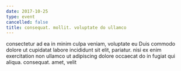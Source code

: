 ```yaml
---
date: 2017-10-25
type: event
cancelled: false
title: consequat. mollit. voluptate do ullamco
---
```

consectetur ad ea in minim culpa veniam, voluptate eu Duis commodo dolore ut cupidatat labore incididunt sit elit, pariatur. nisi ex enim exercitation non ullamco ut adipiscing dolore occaecat do in fugiat qui aliqua. consequat. amet, velit